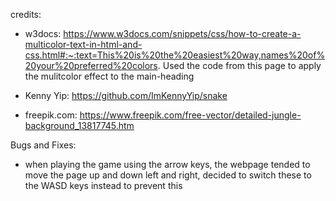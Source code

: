 credits:
- w3docs: https://www.w3docs.com/snippets/css/how-to-create-a-multicolor-text-in-html-and-css.html#:~:text=This%20is%20the%20easiest%20way,names%20of%20your%20preferred%20colors. Used the code from this page to apply the mulitcolor effect to the main-heading

- Kenny Yip: https://github.com/ImKennyYip/snake

- freepik.com: https://www.freepik.com/free-vector/detailed-jungle-background_13817745.htm

Bugs and Fixes:
- when playing the game using the arrow keys, the webpage tended to move the page up and down left and right, decided to switch these to the WASD keys instead to prevent this